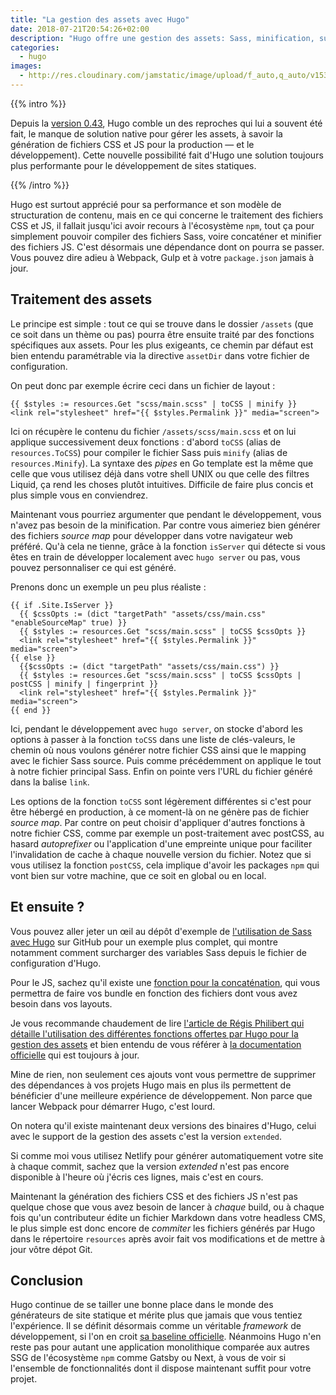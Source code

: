 ```yaml
---
title: "La gestion des assets avec Hugo"
date: 2018-07-21T20:54:26+02:00
description: "Hugo offre une gestion des assets: Sass, minification, support de postCSS, concaténation des fichiers JS, et plus encore depuis la version 0.43."
categories:
  - hugo
images:
  - http://res.cloudinary.com/jamstatic/image/upload/f_auto,q_auto/v1532283632/pipes.jpg
---
```


{{% intro %}}

Depuis la [version 0.43](https://gohugo.io/news/0.43-relnotes/), Hugo comble un des reproches qui lui a souvent été fait, le manque de solution native pour gérer les assets, à savoir la génération de fichiers CSS et JS pour la production — et le développement). Cette nouvelle possibilité fait d'Hugo une solution toujours plus performante pour le développement de sites statiques.

{{% /intro %}}

Hugo est surtout apprécié pour sa performance et son modèle de structuration de contenu, mais en ce qui concerne le traitement des fichiers CSS et JS, il fallait jusqu'ici avoir recours à l'écosystème `npm`, tout ça pour simplement pouvoir compiler des fichiers Sass, voire concaténer et minifier des fichiers JS. C'est désormais une dépendance dont on pourra se passer. Vous pouvez dire adieu à Webpack, Gulp et à votre `package.json` jamais à jour.

## Traitement des assets

Le principe est simple : tout ce qui se trouve dans le dossier `/assets` (que ce soit dans un thème ou pas) pourra être ensuite traité par des fonctions spécifiques aux assets. Pour les plus exigeants, ce chemin par défaut est bien entendu paramétrable via la directive `assetDir` dans votre fichier de configuration.

On peut donc par exemple écrire ceci dans un fichier de layout :

```go-html-template
{{ $styles := resources.Get "scss/main.scss" | toCSS | minify }}
<link rel="stylesheet" href="{{ $styles.Permalink }}" media="screen">
```

Ici on récupère le contenu du fichier `/assets/scss/main.scss` et on lui applique successivement deux fonctions : d'abord `toCSS` (alias de `resources.ToCSS`) pour compiler le fichier Sass puis `minify` (alias de `resources.Minify`). La syntaxe des _pipes_ en Go template est la même que celle que vous utilisez déjà dans votre shell UNIX ou que celle des filtres Liquid, ça rend les choses plutôt intuitives.
Difficile de faire plus concis et plus simple vous en conviendrez.

Maintenant vous pourriez argumenter que pendant le développement, vous n'avez pas besoin de la minification. Par contre vous aimeriez bien générer des fichiers _source map_ pour développer dans votre navigateur web préféré. Qu'à cela ne tienne, grâce à la fonction `isServer` qui détecte si vous êtes en train de développer localement avec `hugo server` ou pas, vous pouvez personnaliser ce qui est généré.

Prenons donc un exemple un peu plus réaliste :

```
{{ if .Site.IsServer }}
  {{ $cssOpts := (dict "targetPath" "assets/css/main.css" "enableSourceMap" true) }}
  {{ $styles := resources.Get "scss/main.scss" | toCSS $cssOpts }}
  <link rel="stylesheet" href="{{ $styles.Permalink }}" media="screen">
{{ else }}
  {{$cssOpts := (dict "targetPath" "assets/css/main.css") }}
  {{ $styles := resources.Get "scss/main.scss" | toCSS $cssOpts | postCSS | minify | fingerprint }}
  <link rel="stylesheet" href="{{ $styles.Permalink }}" media="screen">
{{ end }}
```

Ici, pendant le développement avec `hugo server`, on stocke d'abord les options à passer à la fonction `toCSS` dans une liste de clés-valeurs, le chemin où nous voulons générer notre fichier CSS ainsi que le mapping avec le fichier Sass source.
Puis comme précédemment on applique le tout à notre fichier principal Sass. Enfin on pointe vers l'URL du fichier généré dans la balise `link`.

Les options de la fonction `toCSS` sont légèrement différentes si c'est pour être hébergé en production, à ce moment-là on ne génère pas de fichier _source map_. Par contre on peut choisir d'appliquer d'autres fonctions à notre fichier CSS, comme par exemple un post-traitement avec postCSS, au hasard _autoprefixer_ ou l'application d'une empreinte unique pour faciliter l'invalidation de cache à chaque nouvelle version du fichier. Notez que si vous utilisez la fonction `postCSS`, cela implique d'avoir les packages `npm` qui vont bien sur votre machine, que ce soit en global ou en local.

## Et ensuite ?

Vous pouvez aller jeter un œil au dépôt d'exemple de [l'utilisation de Sass avec Hugo](https://github.com/bep/hugo-sass-test) sur GitHub pour un exemple plus complet, qui montre notamment comment surcharger des variables Sass depuis le fichier de configuration d'Hugo.

Pour le JS, sachez qu'il existe une [fonction pour la concaténation](https://gohugo.io/hugo-pipes/bundling/), qui vous permettra de faire vos bundle en fonction des fichiers dont vous avez besoin dans vos layouts.

Je vous recommande chaudement de lire [l'article de Régis Philibert qui détaille l'utilisation des différentes fonctions offertes par Hugo pour la gestion des assets](https://regisphilibert.com/blog/2018/07/hugo-pipes-and-asset-processing-pipeline/) et bien entendu de vous référer à [la documentation officielle](https://gohugo.io/hugo-pipes/) qui est toujours à jour.

Mine de rien, non seulement ces ajouts vont vous permettre de supprimer des dépendances à vos projets Hugo mais en plus ils permettent de bénéficier d'une meilleure expérience de développement. Non parce que lancer Webpack pour démarrer Hugo, c'est lourd.

On notera qu'il existe maintenant deux versions des binaires d'Hugo, celui avec le support de la gestion des assets c'est la version `extended`.

Si comme moi vous utilisez Netlify pour générer automatiquement votre site à chaque commit, sachez que la version _extended_ n'est pas encore disponible à l'heure où j'écris ces lignes, mais c'est en cours.

Maintenant la génération des fichiers CSS et des fichiers JS n'est pas quelque chose que vous avez besoin de lancer à _chaque_ build, ou à chaque fois qu'un contributeur édite un fichier Markdown dans votre headless CMS, le plus simple est donc encore de _commiter_ les fichiers générés par Hugo dans le répertoire `resources` après avoir fait vos modifications et de mettre à jour vôtre dépot Git.

## Conclusion

Hugo continue de se tailler une bonne place dans le monde des générateurs de site statique et mérite plus que jamais que vous tentiez l'expérience. Il se définit désormais comme un véritable _framework_ de développement, si l'on en croit [sa baseline officielle](https://gohugo.io/). Néanmoins Hugo n'en reste pas pour autant une application monolithique comparée aux autres SSG de l'écosystème `npm` comme Gatsby ou Next, à vous de voir si l'ensemble de fonctionnalités dont il dispose maintenant suffit pour votre projet.
